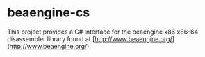 # beaengine-cs

This project provides a C# interface for the beaengine x86 x86-64 disassembler
library found at [http://www.beaengine.org/](http://www.beaengine.org/).
